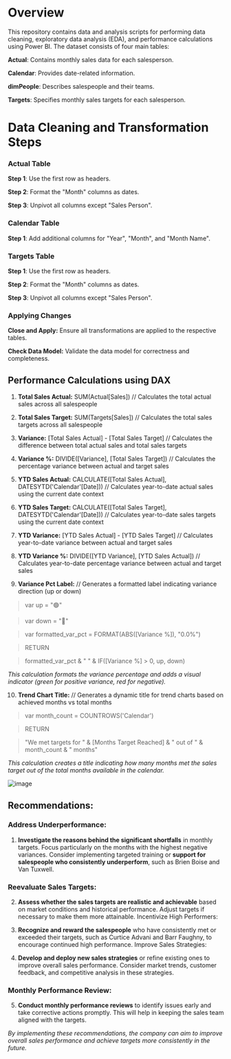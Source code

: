 # Overview
This repository contains data and analysis scripts for performing data cleaning, exploratory data analysis (EDA), and performance calculations using Power BI. The dataset consists of four main tables:

**Actual**: Contains monthly sales data for each salesperson.

**Calendar**: Provides date-related information.

**dimPeople**: Describes salespeople and their teams.

**Targets**: Specifies monthly sales targets for each salesperson.

# Data Cleaning and Transformation Steps
### Actual Table
**Step 1**: Use the first row as headers.

**Step 2**: Format the "Month" columns as dates.

**Step 3**: Unpivot all columns except "Sales Person".

### Calendar Table
**Step 1**: Add additional columns for "Year", "Month", and "Month Name".

### Targets Table
**Step 1**: Use the first row as headers.

**Step 2**: Format the "Month" columns as dates.

**Step 3**: Unpivot all columns except "Sales Person".

### Applying Changes

**Close and Apply:** Ensure all transformations are applied to the respective tables.

**Check Data Model:** Validate the data model for correctness and completeness.

## Performance Calculations using DAX
1. **Total Sales Actual:** SUM(Actual[Sales]) // Calculates the total actual sales across all salespeople

2. **Total Sales Target:** SUM(Targets[Sales]) // Calculates the total sales targets across all salespeople

3. **Variance:** [Total Sales Actual] - [Total Sales Target] // Calculates the difference between total actual sales and total sales targets

4. **Variance %:** DIVIDE([Variance], [Total Sales Target]) // Calculates the percentage variance between actual and target sales

5. **YTD Sales Actual:** CALCULATE([Total Sales Actual], DATESYTD('Calendar'[Date])) // Calculates year-to-date actual sales using the current date context

6. **YTD Sales Target:** CALCULATE([Total Sales Target], DATESYTD('Calendar'[Date])) // Calculates year-to-date sales targets using the current date context

7. **YTD Variance:** [YTD Sales Actual] - [YTD Sales Target] // Calculates year-to-date variance between actual and target sales

8. **YTD Variance %:** DIVIDE([YTD Variance], [YTD Sales Actual]) // Calculates year-to-date percentage variance between actual and target sales

9. **Variance Pct Label:** // Generates a formatted label indicating variance direction (up or down)

> var up = "🟢"

> var down = "🔴"

> var formatted_var_pct = FORMAT(ABS([Variance %]), "0.0%")

> RETURN

>formatted_var_pct & " " & IF([Variance %] > 0, up, down)
    
*This calculation formats the variance percentage and adds a visual indicator (green for positive variance, red for negative).*

10. **Trend Chart Title:** // Generates a dynamic title for trend charts based on achieved months vs total months

> var month_count = COUNTROWS('Calendar')

> RETURN

   >"We met targets for " & [Months Target Reached] & " out of " & month_count & " months"
    
*This calculation creates a title indicating how many months met the sales target out of the total months available in the calendar.*

![image](https://github.com/Thuhien23/Finance-KPI/assets/96719464/110a03d9-e743-46cf-ab4d-247d6e700339)

## Recommendations:

### Address Underperformance: 
1. **Investigate the reasons behind the significant shortfalls** in monthly targets. Focus particularly on the months with the highest negative variances.
Consider implementing targeted training or **support for salespeople who consistently underperform**, such as Brien Boise and Van Tuxwell.

### Reevaluate Sales Targets:

2. **Assess whether the sales targets are realistic and achievable** based on market conditions and historical performance. Adjust targets if necessary to make them more attainable.
Incentivize High Performers:

3. **Recognize and reward the salespeople** who have consistently met or exceeded their targets, such as Curtice Advani and Barr Faughny, to encourage continued high performance.
Improve Sales Strategies:

4. **Develop and deploy new sales strategies** or refine existing ones to improve overall sales performance. Consider market trends, customer feedback, and competitive analysis in these strategies.

### Monthly Performance Review:

5. **Conduct monthly performance reviews** to identify issues early and take corrective actions promptly. This will help in keeping the sales team aligned with the targets.


*By implementing these recommendations, the company can aim to improve overall sales performance and achieve targets more consistently in the future.*
